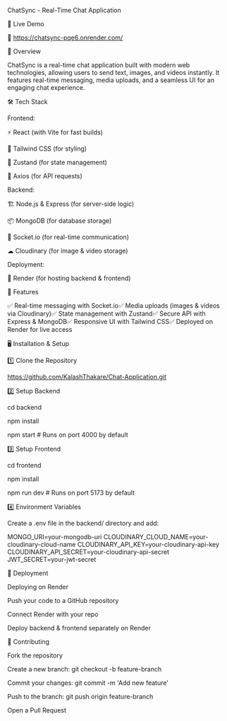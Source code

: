 ChatSync - Real-Time Chat Application

 

🚀 Live Demo

🔗 https://chatsync-pqe6.onrender.com/

📌 Overview

ChatSync is a real-time chat application built with modern web technologies, allowing users to send text, images, and videos instantly. It features real-time messaging, media uploads, and a seamless UI for an engaging chat experience.

🛠 Tech Stack

Frontend:

⚡ React (with Vite for fast builds)

🎨 Tailwind CSS (for styling)

🔄 Zustand (for state management)

🔗 Axios (for API requests)

Backend:

🏗 Node.js & Express (for server-side logic)

📦 MongoDB (for database storage)

🔌 Socket.io (for real-time communication)

☁ Cloudinary (for image & video storage)

Deployment:

🚀 Render (for hosting backend & frontend)

🎯 Features

✅ Real-time messaging with Socket.io✅ Media uploads (images & videos via Cloudinary)✅ State management with Zustand✅ Secure API with Express & MongoDB✅ Responsive UI with Tailwind CSS✅ Deployed on Render for live access

🖥️ Installation & Setup

1️⃣ Clone the Repository

https://github.com/KalashThakare/Chat-Application.git 

2️⃣ Setup Backend

cd backend

npm install

npm start  # Runs on port 4000 by default

3️⃣ Setup Frontend

cd frontend

npm install

npm run dev  # Runs on port 5173 by default

4️⃣ Environment Variables

Create a .env file in the backend/ directory and add:

MONGO_URI=your-mongodb-uri
CLOUDINARY_CLOUD_NAME=your-cloudinary-cloud-name
CLOUDINARY_API_KEY=your-cloudinary-api-key
CLOUDINARY_API_SECRET=your-cloudinary-api-secret
JWT_SECRET=your-jwt-secret

🚀 Deployment

Deploying on Render

Push your code to a GitHub repository

Connect Render with your repo

Deploy backend & frontend separately on Render

 

🤝 Contributing

Fork the repository

Create a new branch: git checkout -b feature-branch

Commit your changes: git commit -m 'Add new feature'

Push to the branch: git push origin feature-branch

Open a Pull Request
